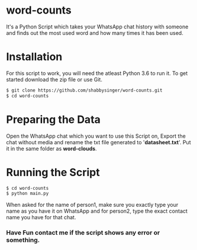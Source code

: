 # word-counts
It's a Python Script which takes your WhatsApp chat history with someone and finds out the most used word and how many times it has been used.   

# Installation
For this script to work, you will need the atleast Python 3.6 to run it.
To get started download the zip file or use Git.

```sh
$ git clone https://github.com/shabbysinger/word-counts.git
$ cd word-counts
```

# Preparing the Data
Open the WhatsApp chat which you want to use this Script on, Export the chat without media and rename the txt file generated to '**datasheet.txt**'. Put it in the same folder as **word-clouds**.

# Running the Script
```sh
$ cd word-counts
$ python main.py
```
When asked for the name of person1, make sure you exactly type your name as you have it on WhatsApp and for person2, type the exact contact name you have for that chat.

### Have Fun contact me if the script shows any error or something.
